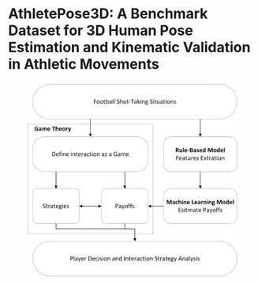 # AthletePose3D: A Benchmark Dataset for 3D Human Pose Estimation and Kinematic Validation in Athletic Movements

<p align="center">
  <img src="https://github.com/calvinyeungck/Football-1-vs-1-Shot-Taking-Situations-Analysis/blob/main/xSOT_concept.png" alt="alt text" width="433.9" height="397.5">
</p>